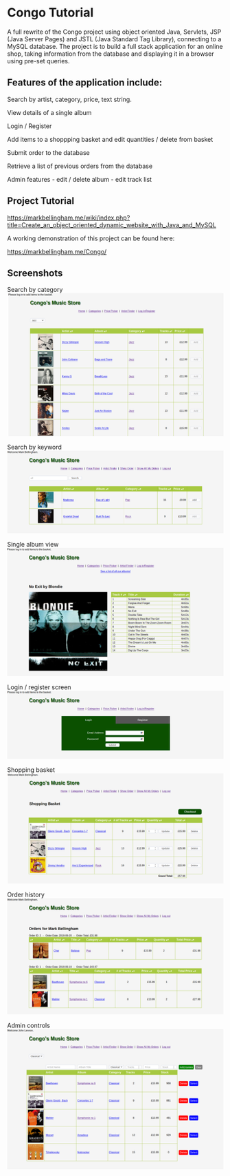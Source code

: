 # Congo Tutorial

A full rewrite of the Congo project using object oriented Java, Servlets, JSP (Java Server Pages) and JSTL (Java Standard Tag Library), connecting to a MySQL database. The project is to build a full stack application for an online shop, taking information from the database and displaying it in a browser using pre-set queries. 

## Features of the application include:
Search by artist, category, price, text string. 

View details of a single album

Login / Register

Add items to a shoppping basket and edit quantities / delete from basket

Submit order to the database

Retrieve a list of previous orders from the database

Admin features - edit / delete album - edit track list

## Project Tutorial

https://markbellingham.me/wiki/index.php?title=Create_an_object_oriented_dynamic_website_with_Java_and_MySQL

A working demonstration of this project can be found here:

https://markbellingham.me/Congo/

## Screenshots

Search by category
![Search by category](/Screenshots/search-by-category.png "Search by category")

Search by keyword
![Search by keyword](/Screenshots/search-by-keyword.png "Search by keyword")

Single album view
![Single Album View](/Screenshots/single-album-view.png "Single Album")

Login / register screen
![Login / Register](/Screenshots/login-register.png "Login / Register")

Shopping basket
![Shopping Basket](/Screenshots/shopping-basket.png "Shopping Basket")

Order history
![Order History](/Screenshots/order-history.png "Order History")

Admin controls
![Admin Controls](/Screenshots/admin-controls.png "Admin Controls")
